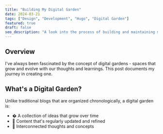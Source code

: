 ```yaml
---
title: "Building My Digital Garden"
date: 2024-03-21
tags: ["Design", "Development", "Hugo", "Digital Garden"]
featured: true
draft: false
seo_description: "A look into the process of building and maintaining my digital garden using Hugo"
---
```


## Overview

I've always been fascinated by the concept of digital gardens - spaces that grow and evolve with our thoughts and learnings. This post documents my journey in creating one.

## What's a Digital Garden?

Unlike traditional blogs that are organized chronologically, a digital garden is:
- � A collection of ideas that grow over time
- 🔄 Content that's regularly updated and refined
- 🌿 Interconnected thoughts and concepts